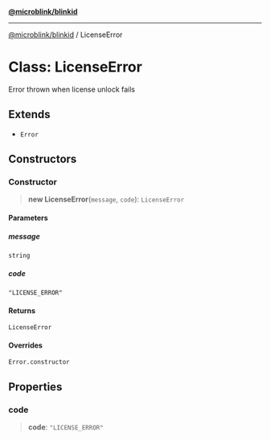 [**@microblink/blinkid**](../README.md)

***

[@microblink/blinkid](../README.md) / LicenseError

# Class: LicenseError

Error thrown when license unlock fails

## Extends

- `Error`

## Constructors

### Constructor

> **new LicenseError**(`message`, `code`): `LicenseError`

#### Parameters

##### message

`string`

##### code

`"LICENSE_ERROR"`

#### Returns

`LicenseError`

#### Overrides

`Error.constructor`

## Properties

### code

> **code**: `"LICENSE_ERROR"`
